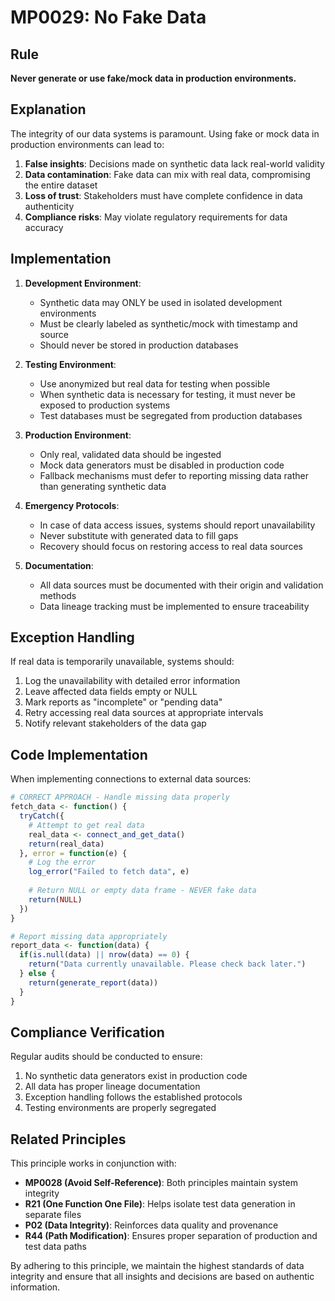 # MP0029: No Fake Data

## Rule

**Never generate or use fake/mock data in production environments.**

## Explanation

The integrity of our data systems is paramount. Using fake or mock data in production environments can lead to:

1. **False insights**: Decisions made on synthetic data lack real-world validity
2. **Data contamination**: Fake data can mix with real data, compromising the entire dataset
3. **Loss of trust**: Stakeholders must have complete confidence in data authenticity
4. **Compliance risks**: May violate regulatory requirements for data accuracy

## Implementation

1. **Development Environment**: 
   - Synthetic data may ONLY be used in isolated development environments
   - Must be clearly labeled as synthetic/mock with timestamp and source
   - Should never be stored in production databases

2. **Testing Environment**:
   - Use anonymized but real data for testing when possible
   - When synthetic data is necessary for testing, it must never be exposed to production systems
   - Test databases must be segregated from production databases

3. **Production Environment**:
   - Only real, validated data should be ingested
   - Mock data generators must be disabled in production code
   - Fallback mechanisms must defer to reporting missing data rather than generating synthetic data

4. **Emergency Protocols**:
   - In case of data access issues, systems should report unavailability
   - Never substitute with generated data to fill gaps
   - Recovery should focus on restoring access to real data sources

5. **Documentation**:
   - All data sources must be documented with their origin and validation methods
   - Data lineage tracking must be implemented to ensure traceability

## Exception Handling

If real data is temporarily unavailable, systems should:

1. Log the unavailability with detailed error information
2. Leave affected data fields empty or NULL
3. Mark reports as "incomplete" or "pending data"
4. Retry accessing real data sources at appropriate intervals
5. Notify relevant stakeholders of the data gap

## Code Implementation

When implementing connections to external data sources:

```r
# CORRECT APPROACH - Handle missing data properly
fetch_data <- function() {
  tryCatch({
    # Attempt to get real data
    real_data <- connect_and_get_data()
    return(real_data)
  }, error = function(e) {
    # Log the error
    log_error("Failed to fetch data", e)
    
    # Return NULL or empty data frame - NEVER fake data
    return(NULL)
  })
}

# Report missing data appropriately
report_data <- function(data) {
  if(is.null(data) || nrow(data) == 0) {
    return("Data currently unavailable. Please check back later.")
  } else {
    return(generate_report(data))
  }
}
```

## Compliance Verification

Regular audits should be conducted to ensure:

1. No synthetic data generators exist in production code
2. All data has proper lineage documentation
3. Exception handling follows the established protocols
4. Testing environments are properly segregated

## Related Principles

This principle works in conjunction with:

- **MP0028 (Avoid Self-Reference)**: Both principles maintain system integrity
- **R21 (One Function One File)**: Helps isolate test data generation in separate files
- **P02 (Data Integrity)**: Reinforces data quality and provenance
- **R44 (Path Modification)**: Ensures proper separation of production and test data paths

By adhering to this principle, we maintain the highest standards of data integrity and ensure that all insights and decisions are based on authentic information.
